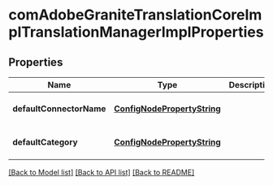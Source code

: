 # comAdobeGraniteTranslationCoreImplTranslationManagerImplProperties

## Properties
Name | Type | Description | Notes
------------ | ------------- | ------------- | -------------
**defaultConnectorName** | [**ConfigNodePropertyString**](ConfigNodePropertyString.md) |  | [optional] [default to null]
**defaultCategory** | [**ConfigNodePropertyString**](ConfigNodePropertyString.md) |  | [optional] [default to null]

[[Back to Model list]](../README.md#documentation-for-models) [[Back to API list]](../README.md#documentation-for-api-endpoints) [[Back to README]](../README.md)


